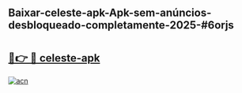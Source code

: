 ## Baixar-celeste-apk-Apk-sem-anúncios-desbloqueado-completamente-2025-#6orjs

# <h2><a href="https://ainizakaria.my?title=celeste-apk&ref=20M">🔗👉 🔴 celeste-apk</a></h2>

[![acn](https://github.com/user-attachments/assets/0f9c940e-d8b0-45ae-aac7-cd30a18b3e1c)](https://ainizakaria.my?title=celeste-apk&ref=20M)

